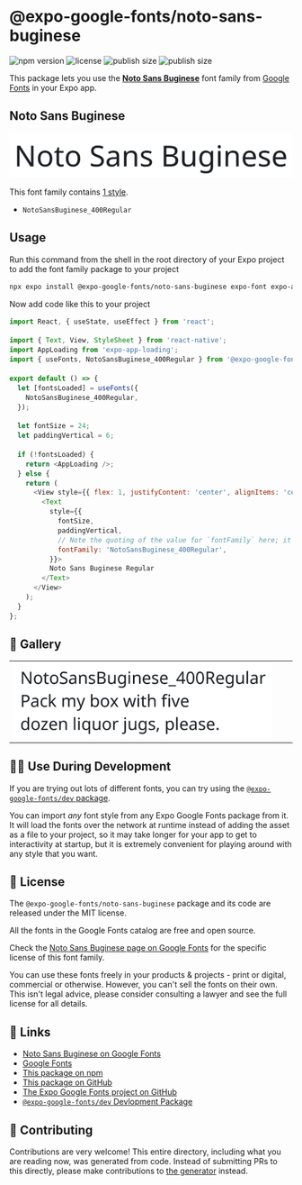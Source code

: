 # @expo-google-fonts/noto-sans-buginese

![npm version](https://flat.badgen.net/npm/v/@expo-google-fonts/noto-sans-buginese)
![license](https://flat.badgen.net/github/license/expo/google-fonts)
![publish size](https://flat.badgen.net/packagephobia/install/@expo-google-fonts/noto-sans-buginese)
![publish size](https://flat.badgen.net/packagephobia/publish/@expo-google-fonts/noto-sans-buginese)

This package lets you use the [**Noto Sans Buginese**](https://fonts.google.com/specimen/Noto+Sans+Buginese) font family from [Google Fonts](https://fonts.google.com/) in your Expo app.

## Noto Sans Buginese

![Noto Sans Buginese](./font-family.png)

This font family contains [1 style](#-gallery).

- `NotoSansBuginese_400Regular`

## Usage

Run this command from the shell in the root directory of your Expo project to add the font family package to your project
```sh
npx expo install @expo-google-fonts/noto-sans-buginese expo-font expo-app-loading
```

Now add code like this to your project
```js
import React, { useState, useEffect } from 'react';

import { Text, View, StyleSheet } from 'react-native';
import AppLoading from 'expo-app-loading';
import { useFonts, NotoSansBuginese_400Regular } from '@expo-google-fonts/noto-sans-buginese';

export default () => {
  let [fontsLoaded] = useFonts({
    NotoSansBuginese_400Regular,
  });

  let fontSize = 24;
  let paddingVertical = 6;

  if (!fontsLoaded) {
    return <AppLoading />;
  } else {
    return (
      <View style={{ flex: 1, justifyContent: 'center', alignItems: 'center' }}>
        <Text
          style={{
            fontSize,
            paddingVertical,
            // Note the quoting of the value for `fontFamily` here; it expects a string!
            fontFamily: 'NotoSansBuginese_400Regular',
          }}>
          Noto Sans Buginese Regular
        </Text>
      </View>
    );
  }
};

```

## 🔡 Gallery


||||
|-|-|-|
|![NotoSansBuginese_400Regular](./NotoSansBuginese_400Regular.ttf.png)||||


## 👩‍💻 Use During Development

If you are trying out lots of different fonts, you can try using the [`@expo-google-fonts/dev` package](https://github.com/expo/google-fonts/tree/master/font-packages/dev#readme).

You can import *any* font style from any Expo Google Fonts package from it. It will load the fonts
over the network at runtime instead of adding the asset as a file to your project, so it may take longer
for your app to get to interactivity at startup, but it is extremely convenient
for playing around with any style that you want.

## 📖 License

The `@expo-google-fonts/noto-sans-buginese` package and its code are released under the MIT license.

All the fonts in the Google Fonts catalog are free and open source.

Check the [Noto Sans Buginese page on Google Fonts](https://fonts.google.com/specimen/Noto+Sans+Buginese) for the specific license of this font family.

You can use these fonts freely in your products & projects - print or digital, commercial or otherwise. However, you can't sell the fonts on their own. This isn't legal advice, please consider consulting a lawyer and see the full license for all details.

## 🔗 Links

- [Noto Sans Buginese on Google Fonts](https://fonts.google.com/specimen/Noto+Sans+Buginese)
- [Google Fonts](https://fonts.google.com/)
- [This package on npm](https://www.npmjs.com/package/@expo-google-fonts/noto-sans-buginese)
- [This package on GitHub](https://github.com/expo/google-fonts/tree/master/font-packages/noto-sans-buginese)
- [The Expo Google Fonts project on GitHub](https://github.com/expo/google-fonts)
- [`@expo-google-fonts/dev` Devlopment Package](https://github.com/expo/google-fonts/tree/master/font-packages/dev)

## 🤝 Contributing

Contributions are very welcome! This entire directory, including what you are reading now, was generated from code. Instead of submitting PRs to this directly, please make contributions to [the generator](https://github.com/expo/google-fonts/tree/master/packages/generator) instead.
